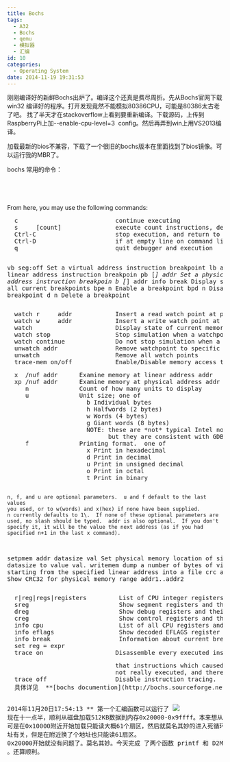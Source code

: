 ```yaml
---
title: Bochs
tags:
  - A32
  - Bochs
  - qemu
  - 模拟器
  - 汇编
id: 10
categories:
  - Operating System
date: 2014-11-19 19:31:53
---
```


刚刚编译好的新鲜Bochs出炉了。编译这个还真是费尽周折。先从Bochs官网下载win32 编译好的程序。打开发现竟然不能模拟80386CPU，可能是80386太古老了吧。 找了半天才在stackoverflow上看到要重新编译。下载源码，上传到RaspberryPi上加--enable-cpu-level=3  config。然后再弄到win上用VS2013编译。

<!--more-->

加载最新的bios不兼容，下载了一个很旧的bochs版本在里面找到了bios镜像。可以运行我的MBR了。

bochs 常用的命令：

# 

&nbsp;

From here, you may use the following commands:
<div class="SECTION">
<pre class="SCREEN">  c                           continue executing
  s     [count]               execute count instructions, default is 1
  Ctrl-C                      stop execution, and return to command line prompt
  Ctrl-D                      if at empty line on command line, exit
  q                           quit debugger and execution

  vb seg:off                  Set a virtual address instruction breakpoint
  lb addr                     Set a linear address instruction breakpoin
  pb     [*] addr             Set a physical address instruction breakpoin
  b      [*] addr
  info break                  Display state of all current breakpoints
  bpe    n                    Enable a breakpoint
  bpd    n                    Disable a breakpoint
  d      n                    Delete a breakpoint</pre>
</div>
<div class="SECTION">
<pre class="SCREEN">  watch r     addr            Insert a read watch point at physical address `addr`
  watch w     addr            Insert a write watch point at physical address `addr`
  watch                       Display state of current memory watchpoints
  watch stop                  Stop simulation when a watchpoint is encountered (default)
  watch continue              Do not stop simulation when a watchpoint is encountered
  unwatch addr                Remove watchpoint to specific physical address
  unwatch                     Remove all watch points
  trace-mem on/off            Enable/Disable memory access tracing</pre>
</div>
<div class="SECTION">
<pre class="SCREEN">  x  /nuf addr      Examine memory at linear address addr
  xp /nuf addr      Examine memory at physical address addr
     n              Count of how many units to display
     u              Unit size; one of
                      b Individual bytes
                      h Halfwords (2 bytes)
                      w Words (4 bytes)
                      g Giant words (8 bytes)
                      NOTE: these are *not* typical Intel nomenclature sizes,
                            but they are consistent with GDB convention.
     f              Printing format.  one of
                      x Print in hexadecimal
                      d Print in decimal
                      u Print in unsigned decimal
                      o Print in octal
                      t Print in binary

    n, f, and u are optional parameters.  u and f default to the last values
    you used, or to w(words) and x(hex) if none have been supplied.
    n currently defaults to 1\.  If none of these optional parameters are
    used, no slash should be typed.  addr is also optional.  If you don't
    specify it, it will be the value the next address (as if you had
    specified n+1 in the last x command).

  setpmem addr datasize val    Set physical memory location of size
                               datasize to value val.
  writemem                     dump a number of bytes of virtual memory starting from
                               the specified linear address into a file
  crc  addr1  addr2            Show CRC32 for physical memory range addr1..addr2</pre>
</div>
<div class="SECTION">
<pre class="SCREEN">  r|reg|regs|registers         List of CPU integer registers and their contents
  sreg                         Show segment registers and their contents
  dreg                         Show debug registers and their contents
  creg                         Show control registers and their contents
  info cpu                     List of all CPU registers and their contents
  info eflags                  Show decoded EFLAGS register
  info break                   Information about current breakpoint status
  set reg = expr
  trace on                    Disassemble every executed instruction. Note</pre>
</div>
<div class="SECTION">
<pre class="SCREEN">                              that instructions which caused exceptions are
                              not really executed, and therefore not traced.
  trace off                   Disable instruction tracing.
  具体详见  **[bochs documention](http://bochs.sourceforge.net/doc/docbook/ "bochs documention") 

2014年11月20日17:54:13 
 ** 第一个汇编函数可以运行了
![](http://ccwyy.img43.wal8.com/img43/507648_20150116191603/142175554866.png)
    现在十一点半，顺利从磁盘加载512KB数据到内存0x20000-0x9ffff。本来想从0x10000处加载的，
可是在0x10000附近开始加载只能读大概61个扇区，然后就莫名其妙的进入死循环了。肯定和其实地
址有关，但是在附近换了个地址也只能读61扇区。 0x20000开始就没有问题了。莫名其妙。今天完成
了两个函数 printf 和 D2M 。还算顺利。

</pre>
</div>